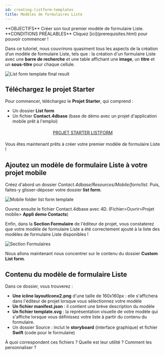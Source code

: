 ```yaml
---
id: creating-listform-templates
title: Modèles de formulaires Liste
---
```


<div markdown="1" class = "objectives">
**OBJECTIFS**
Créer son tout premier modèle de formulaire Liste.
</div>

<div markdown="1" class = "prerequisites">
**CONDITIONS PRÉALABLES**
Cliquez [ici](prerequisites.html) pour pouvoir commencer !
</div>

Dans ce tutoriel, nous couvrirons quasiment tous les aspects de la création d’un modèle de formulaire Liste, tels que : la création d'un formulaire Liste avec une **barre de recherche** et une table affichant une **image**, un **titre** et un **sous-titre** pour chaque cellule.

![List form template final result](assets/custom-listform/custom-template-final-result.png)

## Téléchargez le projet Starter

Pour commencer, téléchargez le **Projet Starter**, qui comprend :

* Un dossier **List form**
* Un fichier **Contact.4dbase** (base de démo avec un projet d'application mobile prêt à l'emploi)

<div markdown="1" style="text-align: center; margin-top: 20px; margin-bottom: 20px">
<a class="button"
href="https://github.com/4d-for-ios/tutorial-CustomListForm/archive/513e9d4c378ac52a2a4bf84c7a96a132aecfb1c0.zip">PROJET STARTER LISTFORM</a>
</div>

Vous êtes maintenant prêts à créer votre premier modèle de formulaire Liste !

## Ajoutez un modèle de formulaire Liste à votre projet mobile

Créez d'abord un dossier *Contact.4dbase/Resources/Mobile/form/list*. Puis, faites-y glisser-déposer votre dossier **list form**.

![Mobile folder list form template](assets/custom-listform/mobile-folder-custom-template.png)

Ouvrez ensuite le fichier Contact.4dbase avec 4D. (Fichier>Ouvrir>Projet mobile> **Appli demo Contacts**)

Enfin, dans la **Section Formulaire** de l'éditeur de projet, vous constaterez que votre modèle de formulaire Liste a été correctement ajouté à la liste des modèles de formulaire Liste disponibles !

![Section Formulaires](assets/en/custom-listform/custom-listform-template.png)

Nous allons maintenant nous concentrer sur le contenu du dossier **Custom List form**.

## Contenu du modèle de formulaire Liste

Dans ce dossier, vous trouverez :

* **Une icône layoutIconx2.png** d'une taille de 160x160px : elle s'affichera dans l'éditeur de projet lorsque vous sélectionnez votre modèle
* **Un fichier manifest.json** : il contient une brève description du modèle
* **Un fichier template.svg** : la représentation visuelle de votre modèle qui s'affiche lorsque vous définissez votre liste à partir du contenu du formulaire.
* Un dossier Source : inclut le **storyboard** (interface graphique) et fichier **Swift** (code pour le formulaire)

À quoi correspondent ces fichiers ? Quelle est leur utilité ? Comment les personnaliser ?
